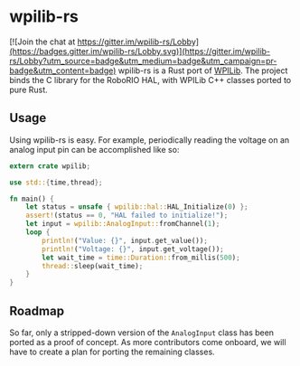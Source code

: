 # wpilib-rs

[![Join the chat at https://gitter.im/wpilib-rs/Lobby](https://badges.gitter.im/wpilib-rs/Lobby.svg)](https://gitter.im/wpilib-rs/Lobby?utm_source=badge&utm_medium=badge&utm_campaign=pr-badge&utm_content=badge)
wpilib-rs is a Rust port of [WPILib](https://github.com/wpilibsuite/allwpilib). The project binds the C library for the RoboRIO HAL, with WPILib C++ classes ported to pure Rust.

## Usage
Using wpilib-rs is easy. For example, periodically reading the voltage on an analog input pin can be accomplished like so:
```rust
extern crate wpilib;

use std::{time,thread};

fn main() {
    let status = unsafe { wpilib::hal::HAL_Initialize(0) };
    assert!(status == 0, "HAL failed to initialize!");
    let input = wpilib::AnalogInput::fromChannel(1);
    loop {
        println!("Value: {}", input.get_value());
        println!("Voltage: {}", input.get_voltage());
        let wait_time = time::Duration::from_millis(500);
        thread::sleep(wait_time);
    }
}
```

## Roadmap
So far, only a stripped-down version of the `AnalogInput` class has been ported as a proof of concept. As more contributors come onboard, we will have to create a plan for porting the remaining classes.
